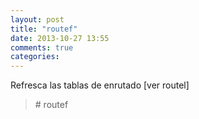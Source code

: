 ```yaml
---
layout: post
title: "routef"
date: 2013-10-27 13:55
comments: true
categories: 
---
```

Refresca las tablas de enrutado [ver routel]

>\# routef

